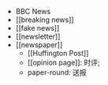 - BBC News
- [[breaking news]]
- [[fake news]]
- [[newsletter]]
- [[newspaper]]
    - [[Huffington Post]]
    - [[opinion page]]: 时评;
    - paper-round: 送报
